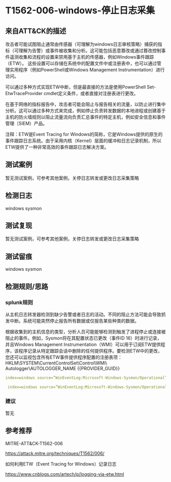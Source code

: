 # T1562-006-windows-停止日志采集

## 来自ATT&CK的描述

攻击者可能试图阻止通常由传感器（可理解为windows日志审核策略）捕获的指标（可理解为告警）或事件被收集和分析。这可能包括恶意篡改或通过篡改控制事件遥测收集和流程的设置来禁用基于主机的传感器，例如Windows事件跟踪（ETW）。 这些设置可以存储在系统中的配置文件中或注册表中，也可以通过管理实用程序（例如PowerShell或Windows Management Instrumentation）进行访问。

可以通过多种方式实现ETW中断，但是最直接的方法是使用PowerShell Set-EtwTraceProvider cmdlet定义条件，或者直接对注册表进行更改。

在基于网络的指标报告中，攻击者可能会阻止与报告相关的流量，以防止进行集中分析。这可以通过多种方式来完成，例如停止负责转发数据的本地进程或创建基于主机的防火墙规则以阻止流量流向负责汇总事件的特定主机，例如安全信息和事件管理（SIEM）产品。

注释：ETW是Event Tracing for Windows的简称，它是Windows提供的原生的事件跟踪日志系统。由于采用内核（Kernel）层面的缓冲和日志记录机制，所以ETW提供了一种非常高效的事件跟踪日志解决方案。

## 测试案例

暂无测试案例，可参考其他案例，关停日志转发或更改日志采集策略

## 检测日志

windows sysmon

## 测试复现

暂无测试案例，可参考其他案例，关停日志转发或更改日志采集策略

## 测试留痕

windows sysmon

## 检测规则/思路

### splunk规则

从主机日志转发器检测到缺少告警或者日志的活动。不同的阻止方法可能会导致抓发中断。系统可能突然停止报告所有数据或仅报告某些种类的数据。

根据收集到的主机信息的类型，分析人员可能能够检测到触发了进程停止或连接被阻止的事件。例如，Sysmon将在其配置状态已更改（事件ID 16）时进行记录，并且Windows Management Instrumentation（WMI）可以用于订阅ETW提供程序，该程序记录从特定跟踪会话中删除的任何提供程序。要检测ETW中的更改，您还可以监视包含所有ETW事件提供程序配置的注册表项：HKLM\SYSTEM\CurrentControlSet\Control\WMI\ Autologger\AUTOLOGGER_NAME {{PROVIDER_GUID}}

```yml
index=windows source=”WinEventLog:Microsoft-Windows-Sysmon/Operational”  (EventCode=16) OR (EventCode IN (12,13) TargetObject=“HKLM\\SYSTEM\\CurrentControlSet\\Control\\WMI\\Autologger*”) OR (EventCode=1 Image=”*\\logman.exe” CommandLine=”*update trace*”) OR (EventCode=1 Image=”*\\wpr”)//tampering Event Tracing in windows
```

```yml
 index=windows source=”WinEventLog:Microsoft-Windows-Sysmon/Operational” (EventCode=1   Image=”*\\logman.exe” CommandLine=”*query*”) OR (EventCode IN (12,13) TargetObject="HKLM\\SOFTWARE\\Microsoft\\Windows\\CurrentVersion\\WINEVT\\Publishers*”) // enumirating the ETW in windows with logman,exe
```

### 建议

暂无

## 参考推荐

MITRE-ATT&CK-T1562-006

<https://attack.mitre.org/techniques/T1562/006/>

如何利用ETW（Event Tracing for Windows）记录日志

<https://www.cnblogs.com/artech/p/logging-via-etw.html>

